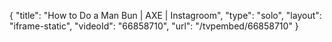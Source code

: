 {
    "title": "How to Do a Man Bun | AXE | Instagroom",
    "type": "solo",
    "layout": "iframe-static",
    "videoId": "66858710",
    "url": "\/tvpembed\/66858710"
}